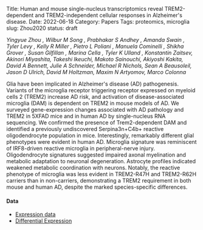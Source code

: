 Title: Human and mouse single-nucleus transcriptomics reveal TREM2-dependent and TREM2-independent cellular responses in Alzheimer's disease.
Date: 2022-06-18
Category: Papers
Tags: proteomics, microglia
slug: Zhou2020
status: draft

*Yingyue Zhou , Wilbur M Song , Prabhakar S Andhey , Amanda Swain , Tyler Levy , Kelly R Miller , Pietro L Poliani , Manuela Cominelli , Shikha Grover , Susan Gilfillan , Marina Cella , Tyler K Ulland , Konstantin Zaitsev, Akinori Miyashita, Takeshi Ikeuchi, Makoto Sainouchi, Akiyoshi Kakita, David A Bennett, Julie A Schneider, Michael R Nichols, Sean A Beausoleil, Jason D Ulrich, David M Holtzman, Maxim N Artyomov, Marco Colonna*

Glia have been implicated in Alzheimer's disease (AD) pathogenesis. Variants of the microglia receptor triggering receptor expressed on myeloid cells 2 (TREM2) increase AD risk, and activation of disease-associated microglia (DAM) is dependent on TREM2 in mouse models of AD. We surveyed gene-expression changes associated with AD pathology and TREM2 in 5XFAD mice and in human AD by single-nucleus RNA sequencing. We confirmed the presence of Trem2-dependent DAM and identified a previously undiscovered Serpina3n+C4b+ reactive oligodendrocyte population in mice. Interestingly, remarkably different glial phenotypes were evident in human AD. Microglia signature was reminiscent of IRF8-driven reactive microglia in peripheral-nerve injury. Oligodendrocyte signatures suggested impaired axonal myelination and metabolic adaptation to neuronal degeneration. Astrocyte profiles indicated weakened metabolic coordination with neurons. Notably, the reactive phenotype of microglia was less evident in TREM2-R47H and TREM2-R62H carriers than in non-carriers, demonstrating a TREM2 requirement in both mouse and human AD, despite the marked species-specific differences. 

#### Data 

* [Expression data](/gene_expresssion?dataset_id=h.colmg.2)
* [Differential Expression](/diffexp?dataset_id=h.colmg.2)
